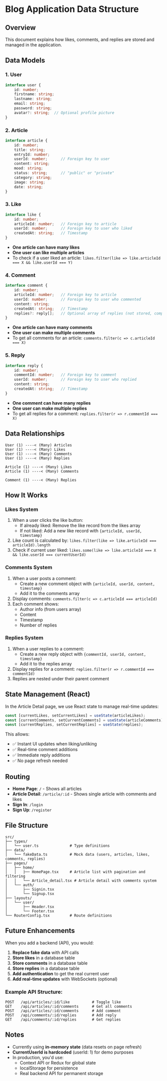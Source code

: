 # Blog Application Data Structure

## Overview
This document explains how likes, comments, and replies are stored and managed in the application.

## Data Models

### 1. **User**
```typescript
interface user {
    id: number;
    firstname: string;
    lastname: string;
    email: string;
    password: string;
    avatar?: string;  // Optional profile picture
}
```

### 2. **Article**
```typescript
interface article {
    id: number;
    title: string;
    entryId: number;
    userId: number;      // Foreign key to user
    content: string;
    mood: string;
    status: string;      // "public" or "private"
    category: string;
    image: string;
    date: string;
}
```

### 3. **Like**
```typescript
interface like {
    id: number;
    articleId: number;   // Foreign key to article
    userId: number;      // Foreign key to user who liked
    createdAt: string;   // Timestamp
}
```
- **One article can have many likes**
- **One user can like multiple articles**
- To check if a user liked an article: `likes.filter(like => like.articleId === X && like.userId === Y)`

### 4. **Comment**
```typescript
interface comment {
    id: number;
    articleId: number;   // Foreign key to article
    userId: number;      // Foreign key to user who commented
    content: string;
    createdAt: string;   // Timestamp
    replies?: reply[];   // Optional array of replies (not stored, computed)
}
```
- **One article can have many comments**
- **One user can make multiple comments**
- To get all comments for an article: `comments.filter(c => c.articleId === X)`

### 5. **Reply**
```typescript
interface reply {
    id: number;
    commentId: number;   // Foreign key to comment
    userId: number;      // Foreign key to user who replied
    content: string;
    createdAt: string;   // Timestamp
}
```
- **One comment can have many replies**
- **One user can make multiple replies**
- To get all replies for a comment: `replies.filter(r => r.commentId === X)`

## Data Relationships

```
User (1) ----< (Many) Articles
User (1) ----< (Many) Likes
User (1) ----< (Many) Comments
User (1) ----< (Many) Replies

Article (1) ----< (Many) Likes
Article (1) ----< (Many) Comments

Comment (1) ----< (Many) Replies
```

## How It Works

### Likes System
1. When a user clicks the like button:
   - If already liked: Remove the like record from the likes array
   - If not liked: Add a new like record with `{articleId, userId, timestamp}`
2. Like count is calculated by: `likes.filter(like => like.articleId === articleId).length`
3. Check if current user liked: `likes.some(like => like.articleId === X && like.userId === currentUserId)`

### Comments System
1. When a user posts a comment:
   - Create a new comment object with `{articleId, userId, content, timestamp}`
   - Add it to the comments array
2. Display comments: `comments.filter(c => c.articleId === articleId)`
3. Each comment shows:
   - Author info (from users array)
   - Content
   - Timestamp
   - Number of replies

### Replies System
1. When a user replies to a comment:
   - Create a new reply object with `{commentId, userId, content, timestamp}`
   - Add it to the replies array
2. Display replies for a comment: `replies.filter(r => r.commentId === commentId)`
3. Replies are nested under their parent comment

## State Management (React)

In the Article Detail page, we use React state to manage real-time updates:

```typescript
const [currentLikes, setCurrentLikes] = useState(articleLikes);
const [currentComments, setCurrentComments] = useState(articleComments);
const [currentReplies, setCurrentReplies] = useState(replies);
```

This allows:
- ✅ Instant UI updates when liking/unliking
- ✅ Real-time comment additions
- ✅ Immediate reply additions
- ✅ No page refresh needed

## Routing

- **Home Page**: `/` - Shows all articles
- **Article Detail**: `/article/:id` - Shows single article with comments and likes
- **Sign In**: `/login`
- **Sign Up**: `/register`

## File Structure

```
src/
├── types/
│   └── user.ts              # Type definitions
├── data/
│   └── fakeData.ts          # Mock data (users, articles, likes, comments, replies)
├── pages/
│   ├── home/
│   │   ├── HomePage.tsx     # Article list with pagination and filtering
│   │   └── Article_detail.tsx # Article detail with comments system
│   └── auth/
│       ├── Signin.tsx
│       └── Signup.tsx
├── layouts/
│   └── user/
│       ├── Header.tsx
│       └── Footer.tsx
└── RouterConfig.tsx         # Route definitions
```

## Future Enhancements

When you add a backend (API), you would:
1. **Replace fake data** with API calls
2. **Store likes** in a database table
3. **Store comments** in a database table
4. **Store replies** in a database table
5. **Add authentication** to get the real current user
6. **Add real-time updates** with WebSockets (optional)

### Example API Structure:
```
POST   /api/articles/:id/like          # Toggle like
GET    /api/articles/:id/comments      # Get all comments
POST   /api/articles/:id/comments      # Add comment
POST   /api/comments/:id/replies       # Add reply
GET    /api/comments/:id/replies       # Get replies
```

## Notes

- Currently using **in-memory state** (data resets on page refresh)
- **CurrentUserId is hardcoded** (userId: 1) for demo purposes
- In production, you'd use:
  - Context API or Redux for global state
  - localStorage for persistence
  - Real backend API for permanent storage
